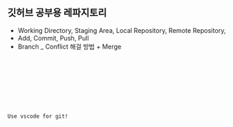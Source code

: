 ## 깃허브 공부용 레파지토리

- Working Directory, Staging Area, Local Repository, Remote Repository,
- Add, Commit, Push, Pull
- Branch
  \_ Conflict 해걸 방법 + Merge

<code>
<!DOCTYPE html>
<html lang="en">
<head>
  <meta charset="UTF-8">
  <meta name="viewport" content="width=device-width, initial-scale=1.0">
  <title>Document</title>
</head>
<body>
Use vscode for git!
</body>
</html>
</code>
